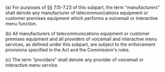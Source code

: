 (a) For purposes of §§ 7.15-7.23 of this subpart, the term “manufacturers” shall denote any manufacturer of telecommunications equipment or customer premises equipment which performs a voicemail or interactive menu function.

(b) All manufacturers of telecommunications equipment or customer premises equipment and all providers of voicemail and interactive menu services, as defined under this subpart, are subject to the enforcement provisions specified in the Act and the Commission's rules.

(c) The term “providers” shall denote any provider of voicemail or interactive menu service.

